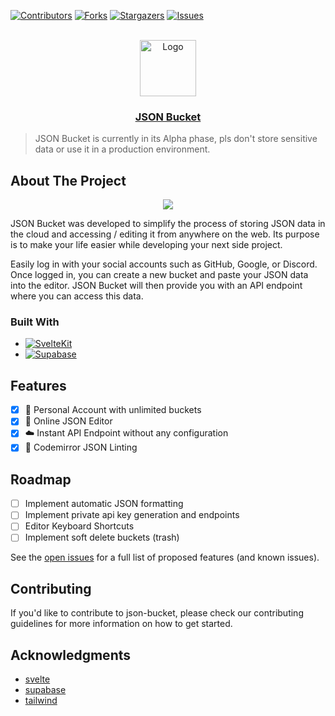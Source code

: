 <!-- Improved compatibility of back to top link: See: https://github.com/othneildrew/Best-README-Template/pull/73 -->

<a name="readme-top"></a>

[![Contributors][contributors-shield]][contributors-url]
[![Forks][forks-shield]][forks-url]
[![Stargazers][stars-shield]][stars-url]
[![Issues][issues-shield]][issues-url]

<!-- PROJECT LOGO -->
<br />
<div align="center">
  <a href="https://github.com/nico-mayer/json-bucket">
    <img src="https://api.iconify.design/carbon:ibm-cloud-direct-link-2-connect.svg?color=%23ffffff" alt="Logo" width="90" height="90">
  </a>

  <h3 align="center">
    <a href="https://json-bucket.vercel.app">JSON Bucket</a>
  </h3>
</div>

> JSON Bucket is currently in its Alpha phase, pls don't store sensitive data or use it in a production environment.

<!-- ABOUT THE PROJECT -->

## About The Project

<p align="center">
<img src="./static/showcase.gif" />
</p>
JSON Bucket was developed to simplify the process of storing JSON data in the cloud and accessing / editing it from anywhere on the web. Its purpose is to make your life easier while developing your next side project.

Easily log in with your social accounts such as GitHub, Google, or Discord. Once logged in, you can create a new bucket and paste your JSON data into the editor. JSON Bucket will then provide you with an API endpoint where you can access this data.

### Built With

-   [![SvelteKit][svelte.dev]][svelte-url]
-   [![Supabase][supabase.com]][supabase-url]

## Features

-   [x] 🔐 Personal Account with unlimited buckets
-   [x] 📄 Online JSON Editor
-   [x] ☁️ Instant API Endpoint without any configuration
-   [x] 🛟 Codemirror JSON Linting

## Roadmap

-   [ ] Implement automatic JSON formatting
-   [ ] Implement private api key generation and endpoints
-   [ ] Editor Keyboard Shortcuts
-   [ ] Implement soft delete buckets (trash)

See the [open issues](https://github.com/Nico-Mayer/json-bucket/issues) for a full list of proposed features (and known issues).

<!-- CONTRIBUTING -->

## Contributing

If you'd like to contribute to json-bucket, please check our contributing guidelines for more information on how to get started.

## Acknowledgments

-   [svelte](https://svelte.dev/)
-   [supabase](https://supabase.com/)
-   [tailwind](https://tailwindcss.com/)

<!-- MARKDOWN LINKS & IMAGES -->
<!-- https://www.markdownguide.org/basic-syntax/#reference-style-links -->

[contributors-shield]: https://img.shields.io/github/contributors/Nico-Mayer/json-bucket.svg?style=for-the-badge
[contributors-url]: https://github.com/Nico-Mayer/json-bucket/graphs/contributors
[forks-shield]: https://img.shields.io/github/forks/Nico-Mayer/json-bucket.svg?style=for-the-badge
[forks-url]: https://github.com/Nico-Mayer/json-bucket/network/members
[stars-shield]: https://img.shields.io/github/stars/Nico-Mayer/json-bucket.svg?style=for-the-badge
[stars-url]: https://github.com/Nico-Mayer/json-bucket/stargazers
[issues-shield]: https://img.shields.io/github/issues/Nico-Mayer/json-bucket.svg?style=for-the-badge
[issues-url]: https://github.com/Nico-Mayer/json-bucket/issues
[product-screenshot]: frontend/src/assets/images/app.png
[svelte.dev]: https://img.shields.io/badge/Svelte-4A4A55?style=for-the-badge&logo=svelte&logoColor=FF3E00
[supabase.com]: https://shields.io/badge/supabase-black?logo=supabase&style=for-the-badge
[svelte-url]: https://svelte.dev/
[supabase-url]: https://supabase.com/
[wails.dev]: https://img.shields.io/badge/Go-4A4A55?style=for-the-badge&logo=go&logoColor=29BEB0
[wails-url]: https://wails.io/
[releases-page]: https://github.com/Nico-Mayer/json-bucket/releases
